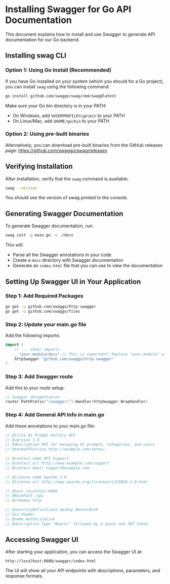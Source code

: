 # Installing Swagger for Go API Documentation

This document explains how to install and use Swagger to generate API documentation for our Go backend.

## Installing swag CLI

### Option 1: Using Go Install (Recommended)

If you have Go installed on your system (which you should for a Go project), you can install `swag` using the following command:

```bash
go install github.com/swaggo/swag/cmd/swag@latest
```

Make sure your Go bin directory is in your PATH:
- On Windows, add `%USERPROFILE%\go\bin` to your PATH
- On Linux/Mac, add `$HOME/go/bin` to your PATH

### Option 2: Using pre-built binaries

Alternatively, you can download pre-built binaries from the GitHub releases page:
https://github.com/swaggo/swag/releases

## Verifying Installation

After installation, verify that the `swag` command is available:

```bash
swag --version
```

You should see the version of swag printed to the console.

## Generating Swagger Documentation

To generate Swagger documentation, run:

```bash
swag init -g main.go -o ./docs
```

This will:
- Parse all the Swagger annotations in your code
- Create a `docs` directory with Swagger documentation
- Generate an `index.html` file that you can use to view the documentation

## Setting Up Swagger UI in Your Application

### Step 1: Add Required Packages

```bash
go get -u github.com/swaggo/http-swagger
go get -u github.com/swaggo/files
```

### Step 2: Update your main.go file

Add the following imports:

```go
import (
    // ... other imports
    _ "your-module/docs" // This is important! Replace "your-module" with your actual module name
    httpSwagger "github.com/swaggo/http-swagger"
)
```

### Step 3: Add Swagger route

Add this to your route setup:

```go
// Swagger documentation
router.PathPrefix("/swagger/").Handler(httpSwagger.WrapHandler)
```

### Step 4: Add General API Info in main.go

Add these annotations to your main.go file:

```go
// @title AI Prompt Gallery API
// @version 1.0
// @description API for managing AI prompts, categories, and users
// @termsOfService http://example.com/terms/

// @contact.name API Support
// @contact.url http://www.example.com/support
// @contact.email support@example.com

// @license.name Apache 2.0
// @license.url http://www.apache.org/licenses/LICENSE-2.0.html

// @host localhost:8080
// @BasePath /api
// @schemes http

// @securityDefinitions.apikey BearerAuth
// @in header
// @name Authorization
// @description Type "Bearer" followed by a space and JWT token.
```

## Accessing Swagger UI

After starting your application, you can access the Swagger UI at:

```
http://localhost:8080/swagger/index.html
```

The UI will show all your API endpoints with descriptions, parameters, and response formats.
